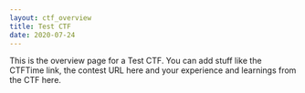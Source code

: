 ```yaml
---
layout: ctf_overview
title: Test CTF
date: 2020-07-24
---
```


This is the overview page for a Test CTF. You can add stuff like the 
CTFTime link, the contest URL here and your experience and learnings 
from the CTF here.